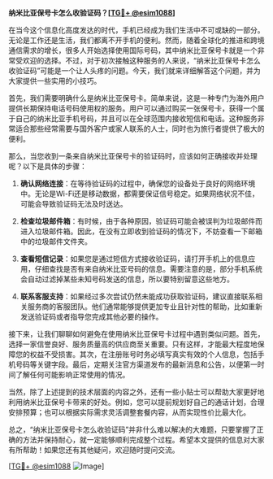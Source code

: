 **纳米比亚保号卡怎么收验证码？[[TG💪+ @esim1088](https://t.me/s/esim1088)]**

在当今这个信息化高度发达的时代，手机已经成为我们生活中不可或缺的一部分。无论是工作还是生活，我们都离不开手机的便利。然而，随着全球化的推进和跨境通信需求的增长，很多人开始选择使用国际号码，其中纳米比亚保号卡就是一个非常受欢迎的选择。不过，对于初次接触这种服务的人来说，“纳米比亚保号卡怎么收验证码”可能是一个让人头疼的问题。今天，我们就来详细解答这个问题，并为大家提供一些实用的小技巧。

首先，我们需要明确什么是纳米比亚保号卡。简单来说，这是一种专门为海外用户提供长期保持电话号码使用权的服务。用户可以通过购买一张保号卡，获得一个属于自己的纳米比亚手机号码，并且可以在全球范围内接收短信和电话。这种服务非常适合那些经常需要与国外客户或家人联系的人士，同时也为旅行者提供了极大的便利。

那么，当您收到一条来自纳米比亚保号卡的验证码时，应该如何正确接收并处理呢？以下是具体的步骤：

1. **确认网络连接**：在等待验证码的过程中，确保您的设备处于良好的网络环境中。无论是Wi-Fi还是移动数据，都需要保证信号稳定。如果网络状况不佳，可能会导致验证码无法及时送达。

2. **检查垃圾邮件箱**：有时候，由于各种原因，验证码可能会被误判为垃圾邮件而进入垃圾邮件箱。因此，在没有立即收到验证码的情况下，不妨查看一下邮箱中的垃圾邮件文件夹。

3. **查看短信记录**：如果您是通过短信方式接收验证码，请打开手机上的信息应用，仔细查找是否有来自纳米比亚号码的信息。需要注意的是，部分手机系统会自动过滤掉某些未知号码发送的信息，所以要特别留意这些地方。

4. **联系客服支持**：如果经过多次尝试仍然未能成功获取验证码，建议直接联系相关服务商的客服团队。他们通常能够提供更加专业且针对性的帮助，比如重新发送验证码或者指导您完成其他必要的操作。

接下来，让我们聊聊如何避免在使用纳米比亚保号卡过程中遇到类似问题。首先，选择一家信誉良好、服务质量高的供应商至关重要。只有这样，才能最大程度地保障您的权益不受损害。其次，在注册账号时务必填写真实有效的个人信息，包括手机号码等关键字段。最后，定期关注官方渠道发布的最新消息和公告，以便第一时间了解任何可能影响正常使用的情况。

当然，除了上述提到的技术层面的内容之外，还有一些小贴士可以帮助大家更好地利用纳米比亚保号卡带来的好处。例如，您可以提前规划好自己的通话计划，合理安排预算；也可以根据实际需求灵活调整套餐内容，从而实现性价比最大化。

总之，“纳米比亚保号卡怎么收验证码”并非什么难以解决的大难题，只要掌握了正确的方法并保持耐心，就一定能够顺利完成整个过程。希望本文提供的信息对大家有所帮助！如果您还有其他疑问，欢迎随时提问交流。

[[TG💪+ @esim1088](https://t.me/s/esim1088) ![Image](https://i.postimg.cc/4NQfJmqS/Snipaste-2025-05-13-00-14-12.png)]